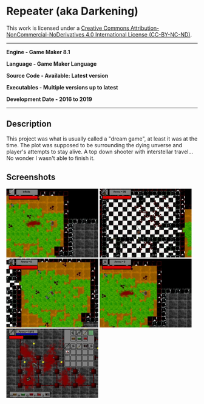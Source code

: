 # Repeater (aka Darkening)

This work is licensed under a <a rel="license" href="http://creativecommons.org/licenses/by-nc-nd/4.0/">Creative Commons Attribution-NonCommercial-NoDerivatives 4.0 International License (CC-BY-NC-ND)</a>.
________________

**Engine - Game Maker 8.1**

**Language - Game Maker Language**

**Source Code - Available: Latest version**

**Executables - Multiple versions up to latest**

**Development Date - 2016 to 2019**

________________

## Description
This project was what is usually called a "dream game", at least it was at the time. The plot was supposed to be surrounding the dying unverse and player's attempts to stay alive. A top down shooter with interstellar travel... No wonder I wasn't able to finish it.

## Screenshots
<img src="readme/23G5Yz5i93M.jpg" width="48%"> <img src="readme/2SnMoh1wrww.jpg" width="48%">
<img src="readme/BD9H7K6p0lU.jpg" width="48%"> <img src="readme/_H9ccRB_p7c.jpg" width="48%">
<img src="readme/aecNikM7uUM.jpg" width="48%">

